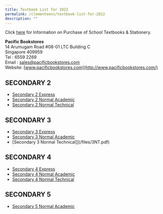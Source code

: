 ```yaml
---
title: Textbook List for 2022
permalink: /clementeens/textbook-list-for-2022
description: ""
---
```

Click [here](https://clementitownsec-moe-edu-sg-admin.cwp.sg/qql/slot/u534/Textbook%20and%20Uniform/2022/Textbook/PACIFIC%20BOOKSTORES%20PURCHASE%20GUIDE%20CTSS.pdf) for Information on Purchase of School Textbooks & Stationery.

**Pacific Bookstores**  
14 Arumugam Road #08-01 LTC Building C  
Singapore 409959  
Tel : 6559 2269  
Email : [sales@pacificbookstores.com](mailto:sales@pacificbookstores.com)  
Website: [www.pacificbookstores.com](http://www.pacificbookstores.com/)  
  

SECONDARY 2
-----------

*   [Secondary 2 Express](/files/2EXP.pdf)
*   [Secondary 2 Normal Academic](/files/2NA.pdf)
*   [Secondary 2 Normal Technical](/files/2NT.pdf)

SECONDARY 3
-----------

*   [Secondary 3 Express](/files/3EXP.pdf)
*   [Secondary 3 Normal Academic](/files/3NA.pdf)
*   [Secondary 3 Normal Technical]](/files/3NT.pdf)

SECONDARY 4
-----------

*   [Secondary 4 Express](/files/4EXP.pdf)
*   [Secondary 4 Normal Academic](/files/4NA.pdf)
*   [Secondary 4 Normal Technical](/files/4NT.pdf)

SECONDARY 5
-----------

*   [Secondary 5 Normal Academic](/files/5NA.pdf)